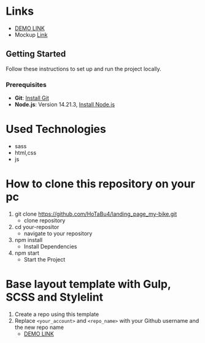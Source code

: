 # Links
 - [DEMO LINK](https://HoTaBu4.github.io/landing_page_my-bike/)
 - Mockup [Link](https://www.figma.com/design/DHDOA6OHFEKEVPLUyHnlUj/BIKE-New-Version-(Copy)?node-id=0-1&t=1qnYqz1WYTN8EP4i-0)

## Getting Started

Follow these instructions to set up and run the project locally.

### Prerequisites

- **Git**: [Install Git](https://git-scm.com/downloads)
- **Node.js**: Version 14.21.3, [Install Node.js](https://nodejs.org/dist/v14.17.3/)

# Used Technologies
- sass
- html,css
- js

# How to clone this repository on your pc
1. git clone https://github.com/HoTaBu4/landing_page_my-bike.git
    - clone repository
2. cd your-repositor
    - navigate to your repository
3. npm install
    - Install Dependencies
3. npm start
    - Start the Project
    
# Base layout template with Gulp, SCSS and Stylelint
1. Create a repo using this template
2. Replace `<your_account>` and `<repo_name>` with your Github username and the new repo name
    - [DEMO LINK](https://HoTaBu4.github.io/landing_page_my-bike/)

